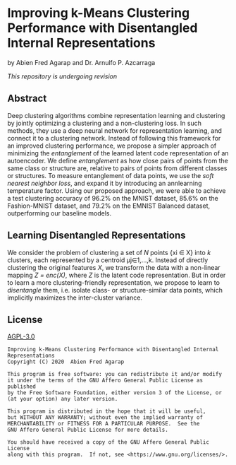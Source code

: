 Improving k-Means Clustering Performance with Disentangled Internal Representations
===

by Abien Fred Agarap and Dr. Arnulfo P. Azcarraga

*This repository is undergoing revision*

## Abstract

Deep clustering algorithms combine representation learning and clustering by jointly optimizing a clustering and a non-clustering loss. In such methods, they use a deep neural network for representation learning, and connect it to a clustering network. Instead of following this framework for an improved clustering performance, we propose a simpler approach of minimizing the *entanglement* of the learned latent code representation of an autoencoder. We define
*entanglement* as how close pairs of points from the same class or structure are, relative to pairs of points from different classes or structures. To measure entanglement of data points, we use the *soft nearest neighbor loss*, and expand it by introducing an annlearning temperature factor. Using our proposed approach, we were able to achieve a test clustering accuracy of 96.2% on the MNIST dataset, 85.6% on the Fashion-MNIST dataset, and 79.2% on the EMNIST Balanced dataset, outperforming our baseline models.

## Learning Disentangled Representations

We consider the problem of clustering a set of *N* points {xi ∈ X} into *k* clusters, each represented by a centroid μj∈1,...,k. Instead of directly clustering the original features *X*, we transform the data with a non-linear mapping *Z = enc(X)*, where *Z* is the latent code representation. But in order to learn a more clustering-friendly representation, we propose to learn to *disentangle* them, i.e. isolate class- or structure-similar data points, which implicitly maximizes the inter-cluster variance.


## License

[AGPL-3.0](LICENSE)

```
Improving k-Means Clustering Performance with Disentangled Internal Representations
Copyright (C) 2020  Abien Fred Agarap

This program is free software: you can redistribute it and/or modify
it under the terms of the GNU Affero General Public License as published
by the Free Software Foundation, either version 3 of the License, or
(at your option) any later version.

This program is distributed in the hope that it will be useful,
but WITHOUT ANY WARRANTY; without even the implied warranty of
MERCHANTABILITY or FITNESS FOR A PARTICULAR PURPOSE.  See the
GNU Affero General Public License for more details.

You should have received a copy of the GNU Affero General Public License
along with this program.  If not, see <https://www.gnu.org/licenses/>.
```
